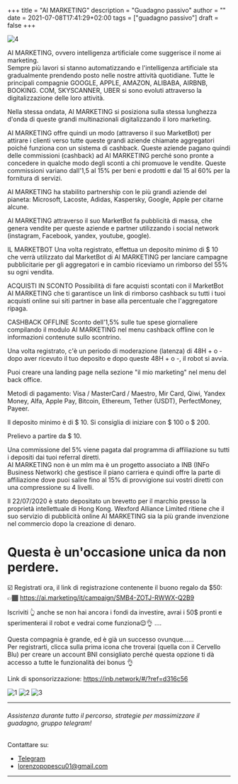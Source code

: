+++
title = "AI MARKETING"
description = "Guadagno passivo"
author = ""
date = 2021-07-08T17:41:29+02:00
tags = ["guadagno passivo"]
draft = false
+++

![4](https://picc.io/e6XR_Nf.jpg#right)

AI MARKETING, ovvero intelligenza artificiale come suggerisce il nome ai marketing. \
Sempre più lavori si stanno automatizzando e l'intelligenza artificiale sta gradualmente prendendo posto nelle nostre attività quotidiane.
Tutte le principali compagnie GOOGLE, APPLE, AMAZON, ALIBABA, AIRBNB, BOOKING. COM, SKYSCANNER, UBER si sono evoluti attraverso la digitalizzazione delle loro attività.

Nella stessa ondata, AI MARKETING si posiziona sulla stessa lunghezza d'onda di queste grandi multinazionali digitalizzando il loro marketing.

AI MARKETING offre quindi un modo (attraverso il suo MarketBot) per attirare i clienti verso tutte queste grandi aziende chiamate aggregatori poiché funziona con un sistema di cashback. Queste aziende pagano quindi delle commissioni (cashback) ad AI MARKETING perché sono pronte a concedere in qualche modo degli sconti a chi promuove le vendite. Queste commissioni variano dall'1,5 al 15% per beni e prodotti e dal 15 al 60% per la fornitura di servizi.

AI MARKETING ha stabilito partnership con le più grandi aziende del pianeta: Microsoft, Lacoste, Adidas, Kaspersky, Google, Apple per citarne alcune.

AI MARKETING attraverso il suo MarketBot fa pubblicità di massa, che genera vendite per queste aziende e partner utilizzando i social network (instagram, Facebook, yandex, youtube, google).

IL MARKETBOT
Una volta registrato, effettua un deposito minimo di $ 10 che verrà utilizzato dal MarketBot di AI MARKETING per lanciare campagne pubblicitarie per gli aggregatori e in cambio riceviamo un rimborso del 55% su ogni vendita.

ACQUISTI IN SCONTO
Possibilità di fare acquisti scontati con il MarketBot AI MARKETING che ti garantisce un link di rimborso cashback su tutti i tuoi acquisti online sui siti partner in base alla percentuale che l'aggregatore ripaga.

CASHBACK OFFLINE
Sconto dell'1,5% sulle tue spese giornaliere compilando il modulo AI MARKETING nel menu cashback offline con le informazioni contenute sullo scontrino.

Una volta registrato, c'è un periodo di moderazione (latenza) di 48H + o - dopo aver ricevuto il tuo deposito e dopo queste 48H + o -, il robot si avvia.

Puoi creare una landing page nella sezione "il mio marketing" nel menu del back office.

Metodi di pagamento: Visa / MasterCard / Maestro, Mir Card, Qiwi, Yandex Money, Alfa, Apple Pay, Bitcoin, Ethereum, Tether (USDT), PerfectMoney, Payeer.

Il deposito minimo è di $ 10.
Si consiglia di iniziare con $ 100 o $ 200.

Prelievo a partire da $ 10.

Una commissione del 5% viene pagata dal programma di affiliazione su tutti i depositi dai tuoi referral diretti. \
AI MARKETING non è un mlm ma è un progetto associato a INB (INFo Business Network) che gestisce il piano carriera e quindi offre la parte di affiliazione dove puoi salire fino al 15% di provvigione sui vostri diretti con una compressione su 4 livelli.

Il 22/07/2020 è stato depositato un brevetto per il marchio presso la proprietà intellettuale di Hong Kong.
Wexford Alliance Limited ritiene che il suo servizio di pubblicità online AI MARKETING sia la più grande invenzione nel commercio dopo la creazione di denaro.



# Questa è un'occasione unica da non perdere.
☑️ Registrati ora, il link di registrazione contenente il buono regalo da $50: \
👉🏾 https://ai.marketing/it/campaign/SMB4-ZOTJ-RWWX-Q2B9 

Iscriviti 👆 anche se non hai ancora i fondi da investire, avrai i 50$ pronti e sperimenterai il robot e vedrai come funziona😌👌 .... 

Questa compagnia è grande, ed è già un successo ovunque...... \
Per registrarti, clicca sulla prima icona che troverai (quella con il Cervello Blu) per creare un account BNI consigliato perché questa opzione ti dà accesso a tutte le funzionalità dei bonus 👌

Link di sponsorizzazione: https://inb.network/#/?ref=d316c56

![1](https://picc.io/X7kgRpB.jpg)
![2](https://picc.io/M2Ysqpn.jpg)
![3](https://picc.io/LiRtYc4.jpg)

- - -
###### Assistenza durante tutto il percorso, strategie per massimizzare il guadagno, gruppo telegram! 
Contattare su: 
* [Telegram](https://telegram.me/lorenzo2202)
* <lorenzopopescu01@gmail.com>
- - -

